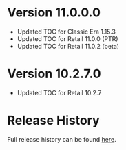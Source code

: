 # Version 11.0.0.0

* Updated TOC for Classic Era 1.15.3
* Updated TOC for Retail 11.0.0 (PTR)
* Updated TOC for Retail 11.0.2 (beta)

# Version 10.2.7.0

* Updated TOC for Retail 10.2.7

# Release History

Full release history can be found [here](https://github.com/kstange/MasqueBlizzBars/wiki/Release-Notes).
